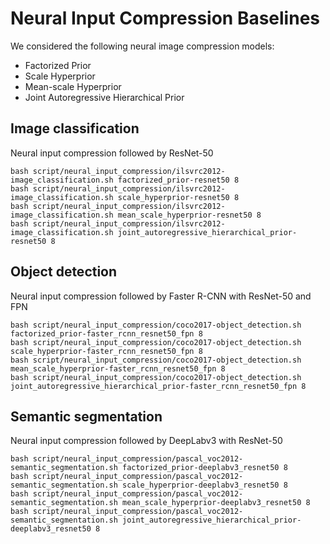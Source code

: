# Neural Input Compression Baselines

We considered the following neural image compression models:
- Factorized Prior
- Scale Hyperprior
- Mean-scale Hyperprior
- Joint Autoregressive Hierarchical Prior


## Image classification
Neural input compression followed by ResNet-50

```shell
bash script/neural_input_compression/ilsvrc2012-image_classification.sh factorized_prior-resnet50 8
bash script/neural_input_compression/ilsvrc2012-image_classification.sh scale_hyperprior-resnet50 8
bash script/neural_input_compression/ilsvrc2012-image_classification.sh mean_scale_hyperprior-resnet50 8
bash script/neural_input_compression/ilsvrc2012-image_classification.sh joint_autoregressive_hierarchical_prior-resnet50 8
```

## Object detection
Neural input compression followed by Faster R-CNN with ResNet-50 and FPN

```shell
bash script/neural_input_compression/coco2017-object_detection.sh factorized_prior-faster_rcnn_resnet50_fpn 8
bash script/neural_input_compression/coco2017-object_detection.sh scale_hyperprior-faster_rcnn_resnet50_fpn 8
bash script/neural_input_compression/coco2017-object_detection.sh mean_scale_hyperprior-faster_rcnn_resnet50_fpn 8
bash script/neural_input_compression/coco2017-object_detection.sh joint_autoregressive_hierarchical_prior-faster_rcnn_resnet50_fpn 8
```

## Semantic segmentation
Neural input compression followed by DeepLabv3 with ResNet-50

```shell
bash script/neural_input_compression/pascal_voc2012-semantic_segmentation.sh factorized_prior-deeplabv3_resnet50 8
bash script/neural_input_compression/pascal_voc2012-semantic_segmentation.sh scale_hyperprior-deeplabv3_resnet50 8
bash script/neural_input_compression/pascal_voc2012-semantic_segmentation.sh mean_scale_hyperprior-deeplabv3_resnet50 8
bash script/neural_input_compression/pascal_voc2012-semantic_segmentation.sh joint_autoregressive_hierarchical_prior-deeplabv3_resnet50 8
```
